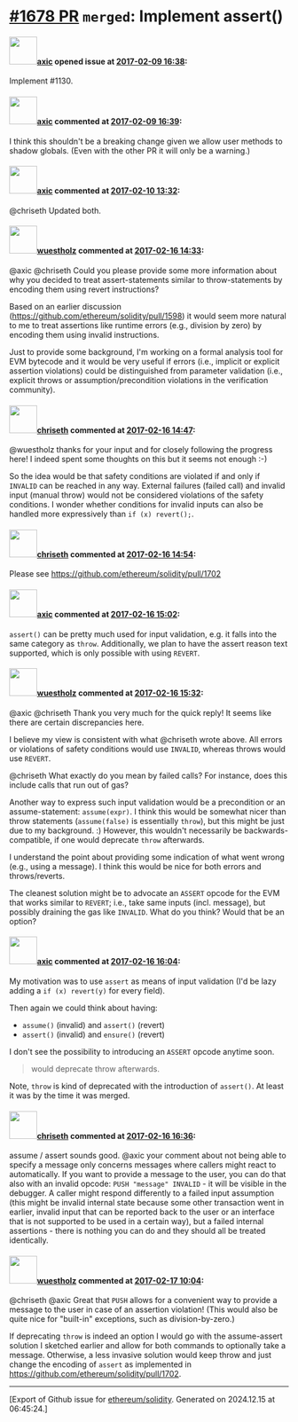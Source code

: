 # [\#1678 PR](https://github.com/ethereum/solidity/pull/1678) `merged`: Implement assert()

#### <img src="https://avatars.githubusercontent.com/u/20340?v=4" width="50">[axic](https://github.com/axic) opened issue at [2017-02-09 16:38](https://github.com/ethereum/solidity/pull/1678):

Implement #1130.

#### <img src="https://avatars.githubusercontent.com/u/20340?v=4" width="50">[axic](https://github.com/axic) commented at [2017-02-09 16:39](https://github.com/ethereum/solidity/pull/1678#issuecomment-278697707):

I think this shouldn't be a breaking change given we allow user methods to shadow globals. (Even with the other PR it will only be a warning.)

#### <img src="https://avatars.githubusercontent.com/u/20340?v=4" width="50">[axic](https://github.com/axic) commented at [2017-02-10 13:32](https://github.com/ethereum/solidity/pull/1678#issuecomment-278942597):

@chriseth Updated both.

#### <img src="https://avatars.githubusercontent.com/u/51156?v=4" width="50">[wuestholz](https://github.com/wuestholz) commented at [2017-02-16 14:33](https://github.com/ethereum/solidity/pull/1678#issuecomment-280345940):

@axic @chriseth Could you please provide some more information about why you decided to treat assert-statements similar to throw-statements by encoding them using revert instructions?

Based on an earlier discussion (https://github.com/ethereum/solidity/pull/1598) it would seem more natural to me to treat assertions like runtime errors (e.g., division by zero) by encoding them using invalid instructions.

Just to provide some background, I'm working on a formal analysis tool for EVM bytecode and it would be very useful if errors (i.e., implicit or explicit assertion violations) could be distinguished from parameter validation (i.e., explicit throws or assumption/precondition violations in the verification community).

#### <img src="https://avatars.githubusercontent.com/u/9073706?v=4" width="50">[chriseth](https://github.com/chriseth) commented at [2017-02-16 14:47](https://github.com/ethereum/solidity/pull/1678#issuecomment-280349752):

@wuestholz thanks for your input and for closely following the progress here! I indeed spent some thoughts on this but it seems not enough :-)

So the idea would be that safety conditions are violated if and only if `INVALID` can be reached in any way. External failures (failed call) and invalid input (manual throw) would not be considered violations of the safety conditions. I wonder whether conditions for invalid inputs can also be handled more expressively than `if (x) revert();`.

#### <img src="https://avatars.githubusercontent.com/u/9073706?v=4" width="50">[chriseth](https://github.com/chriseth) commented at [2017-02-16 14:54](https://github.com/ethereum/solidity/pull/1678#issuecomment-280352108):

Please see https://github.com/ethereum/solidity/pull/1702

#### <img src="https://avatars.githubusercontent.com/u/20340?v=4" width="50">[axic](https://github.com/axic) commented at [2017-02-16 15:02](https://github.com/ethereum/solidity/pull/1678#issuecomment-280354417):

`assert()` can be pretty much used for input validation, e.g. it falls into the same category as `throw`. Additionally, we plan to have the assert reason text supported, which is only possible with using `REVERT`.

#### <img src="https://avatars.githubusercontent.com/u/51156?v=4" width="50">[wuestholz](https://github.com/wuestholz) commented at [2017-02-16 15:32](https://github.com/ethereum/solidity/pull/1678#issuecomment-280363420):

@axic @chriseth Thank you very much for the quick reply! It seems like there are certain discrepancies here.

I believe my view is consistent with what @chriseth wrote above. All errors or violations of safety conditions would use `INVALID`, whereas throws would use `REVERT`.

@chriseth What exactly do you mean by failed calls? For instance, does this include calls that run out of gas?

Another way to express such input validation would be a precondition or an assume-statement: `assume(expr)`. I think this would be somewhat nicer than throw statements (`assume(false)` is essentially `throw`), but this might be just due to my background. :) However, this wouldn't necessarily be backwards-compatible, if one would deprecate `throw` afterwards.

I understand the point about providing some indication of what went wrong (e.g., using a message). I think this would be nice for both errors and throws/reverts.

The cleanest solution might be to advocate an `ASSERT` opcode for the EVM that works similar to `REVERT`; i.e., take same inputs (incl. message), but possibly draining the gas like `INVALID`. What do you think? Would that be an option?

#### <img src="https://avatars.githubusercontent.com/u/20340?v=4" width="50">[axic](https://github.com/axic) commented at [2017-02-16 16:04](https://github.com/ethereum/solidity/pull/1678#issuecomment-280373642):

My motivation was to use `assert` as means of input validation (I'd be lazy adding a `if (x) revert(y)` for every field).

Then again we could think about having:
- `assume()` (invalid) and `assert()` (revert)
- `assert()` (invalid) and `ensure()` (revert)

I don't see the possibility to introducing an `ASSERT` opcode anytime soon.

> would deprecate throw afterwards.

Note, `throw` is kind of deprecated with the introduction of `assert()`. At least it was by the time it was merged.

#### <img src="https://avatars.githubusercontent.com/u/9073706?v=4" width="50">[chriseth](https://github.com/chriseth) commented at [2017-02-16 16:36](https://github.com/ethereum/solidity/pull/1678#issuecomment-280383736):

assume / assert sounds good. @axic your comment about not being able to specify a message only concerns messages where callers might react to automatically. If you want to provide a message to the user, you can do that also with an invalid opcode: `PUSH "message" INVALID` - it will be visible in the debugger. A caller might respond differently to a failed input assumption (this might be invalid internal state because some other transaction went in earlier, invalid input that can be reported back to the user or an interface that is not supported to be used in a certain way), but a failed internal assertions - there is nothing you can do and they should all be treated identically.

#### <img src="https://avatars.githubusercontent.com/u/51156?v=4" width="50">[wuestholz](https://github.com/wuestholz) commented at [2017-02-17 10:04](https://github.com/ethereum/solidity/pull/1678#issuecomment-280608821):

@chriseth @axic Great that `PUSH` allows for a convenient way to provide a message to the user in case of an assertion violation! (This would also be quite nice for "built-in" exceptions, such as division-by-zero.)

If deprecating `throw` is indeed an option I would go with the assume-assert solution I sketched earlier and allow for both commands to optionally take a message. Otherwise, a less invasive solution would keep throw and just change the encoding of `assert` as implemented in https://github.com/ethereum/solidity/pull/1702.


-------------------------------------------------------------------------------



[Export of Github issue for [ethereum/solidity](https://github.com/ethereum/solidity). Generated on 2024.12.15 at 06:45:24.]
